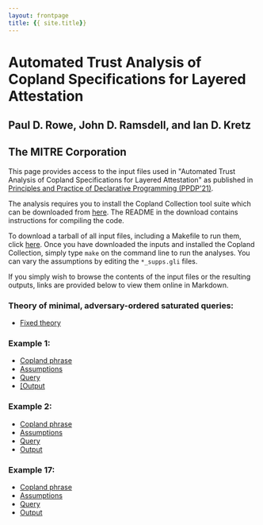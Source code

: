 ```yaml
---
layout: frontpage
title: {{ site.title}}
---
```


# Automated Trust Analysis of Copland Specifications for Layered Attestation
## Paul D. Rowe, John D. Ramsdell, and Ian D. Kretz
## The MITRE Corporation

This page provides access to the input files used in "Automated Trust Analysis
of Copland Specifications for Layered Attestation" as published in [Principles
and Practice of Declarative Programming (PPDP'21)](https://ppdp2021.github.io/).

The analysis requires you to install the Copland Collection tool suite which can
be downloaded from [here](https://ku-sldg.github.io/copland/software.html). The
README in the download contains instructions for compiling the code. 

To download a tarball of all input files, including a Makefile to run them,
click [here](https://ku-sldg.github.io/copland/resources/ppdp-inputs.tar.gz). Once you have downloaded the inputs and installed the Copland
Collection, simply type `make` on the command line to run the analyses. You can
vary the assumptions by editing the `*_supps.gli` files.

If you simply wish to browse the contents of the input files or the resulting
outputs, links are provided below to view them online in Markdown.

### Theory of minimal, adversary-ordered saturated queries:
 * [Fixed theory](thy)

### Example 1:
* [Copland phrase](bank1)   
* [Assumptions](bank1_supps)   
* [Query](bank1_query)   
* <a href="bank1.xhtml" target="_blank">[Output</a>  

### Example 2: 
 * [Copland phrase](bank2)   
 * [Assumptions](bank2_supps)   
 * [Query](bank2_query)  
 * [Output](bank2.xhtml)   

### Example 17:
 * [Copland phrase](bank17)   
 * [Assumptions](bank17_supps)   
 * [Query](bank17_query)  
 * [Output](bank17.xhtml)   

